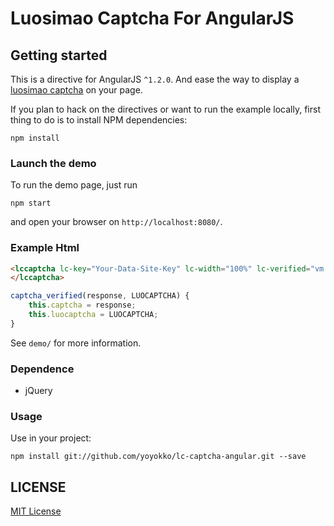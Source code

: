 Luosimao Captcha For AngularJS
=======================

## Getting started

This is a directive for AngularJS `^1.2.0`. And ease the way to display a [luosimao captcha](https://luosimao.com/service/captcha) on your page.

If you plan to hack on the directives or want to run the example locally, first thing to do is to install NPM dependencies:

```shell
npm install
```

### Launch the demo

To run the demo page, just run

```shell
npm start
```

and open your browser on `http://localhost:8080/`.

### Example Html

```html
<lccaptcha lc-key="Your-Data-Site-Key" lc-width="100%" lc-verified="vm.captcha_verified(resp, LUOCAPTCHA)">
</lccaptcha>
```

```javascript
captcha_verified(response, LUOCAPTCHA) {
    this.captcha = response;
    this.luocaptcha = LUOCAPTCHA;
}
```

See `demo/` for more information.

### Dependence

* jQuery

### Usage
 
Use in your project:

```shell
npm install git://github.com/yoyokko/lc-captcha-angular.git --save
```

## LICENSE ##

[MIT License](https://raw.githubusercontent.com/leftstick/BaiduMapForAngularJS/master/LICENSE)
